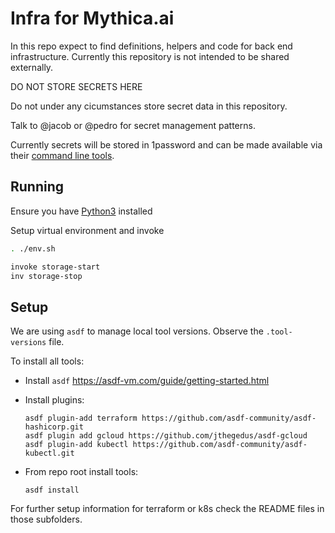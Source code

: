 # Infra for Mythica.ai

In this repo expect to find definitions, helpers and code for back end
infrastructure. Currently this repository is not intended to be shared externally.

DO NOT STORE SECRETS HERE

Do not under any cicumstances store secret data in this repository.

Talk to @jacob or @pedro for secret management patterns.

Currently secrets will be stored in 1password and can be made available
via their [command line tools](https://developer.1password.com/docs/cli/get-started/#install).

## Running

Ensure you have [Python3](https://python.org) installed 

Setup virtual environment and invoke
```bash
. ./env.sh
```

```bash
invoke storage-start
inv storage-stop
```

## Setup

We are using `asdf` to manage local tool versions. Observe the
`.tool-versions` file.

To install all tools:

- Install `asdf` <https://asdf-vm.com/guide/getting-started.html>

- Install plugins:

  ``` shell
  asdf plugin-add terraform https://github.com/asdf-community/asdf-hashicorp.git
  asdf plugin add gcloud https://github.com/jthegedus/asdf-gcloud
  asdf plugin-add kubectl https://github.com/asdf-community/asdf-kubectl.git
  ```

- From repo root install tools:

  ``` shell
  asdf install
  ```

For further setup information for terraform or k8s check the README
files in those subfolders.
